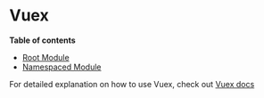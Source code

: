 # Vuex

**Table of contents**

- [Root Module](root-module)
- [Namespaced Module](namespaced-module)

For detailed explanation on how to use Vuex, check out [Vuex docs](https://vuex.vuejs.org/)
